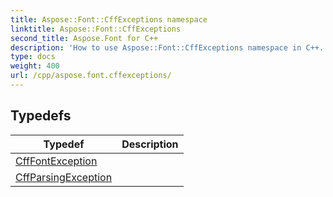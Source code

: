 ```yaml
---
title: Aspose::Font::CffExceptions namespace
linktitle: Aspose::Font::CffExceptions
second_title: Aspose.Font for C++
description: 'How to use Aspose::Font::CffExceptions namespace in C++.'
type: docs
weight: 400
url: /cpp/aspose.font.cffexceptions/
---
```




## Typedefs

| Typedef | Description |
| --- | --- |
| [CffFontException](./cfffontexception/) |  |
| [CffParsingException](./cffparsingexception/) |  |
